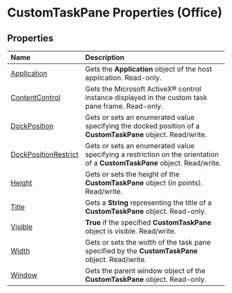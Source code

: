 
# CustomTaskPane Properties (Office)

## Properties



|**Name**|**Description**|
|:-----|:-----|
| [Application](7839beb3-fd06-075e-30bd-49de650e72ea.md)|Gets the  **Application** object of the host application. Read-only.|
| [ContentControl](55cb59eb-8ffe-4b89-b585-3ee9defd1cda.md)|Gets the Microsoft ActiveX® control instance displayed in the custom task pane frame. Read-only.|
| [DockPosition](591c3f81-545f-6b04-7c4c-a3a85946e161.md)|Gets or sets an enumerated value specifying the docked position of a  **CustomTaskPane** object. Read/write.|
| [DockPositionRestrict](30378c40-a3b1-0482-146a-d95564760673.md)|Gets or sets an enumerated value specifying a restriction on the orientation of a  **CustomTaskPane** object. Read/write.|
| [Height](0397ab5b-82d8-cc3c-190a-d23443677f24.md)|Gets or sets the height of the  **CustomTaskPane** object (in points). Read/write.|
| [Title](34264525-5706-d3dd-2b73-ddf305eb4ad1.md)|Gets a  **String** representing the title of a **CustomTaskPane** object. Read-only.|
| [Visible](eb822e64-57e5-0bf8-950e-6d0187f3efdd.md)| **True** if the specified **CustomTaskPane** object is visible. Read/write.|
| [Width](f2ddf2a8-7651-e446-3661-b8584a81626f.md)|Gets or sets the width of the task pane specified by the  **CustomTaskPane** object. Read/write.|
| [Window](8068fb04-0bd8-4711-1813-3198a2085256.md)|Gets the parent window object of the  **CustomTaskPane** object. Read-only.|

